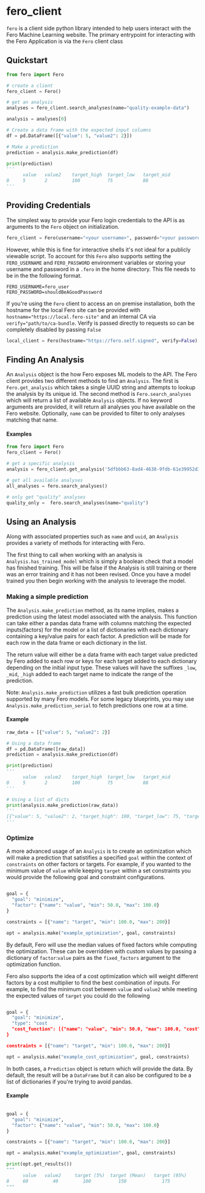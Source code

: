 # fero_client

`fero` is a client side python library intended to help users interact with the Fero Machine Learning website. The primary entrypoint for interacting with the Fero Application is via the `Fero` client class

## Quickstart

```python
from fero import Fero

# create a client
fero_client = Fero()

# get an analysis
analyses = fero_client.search_analyses(name="quality-example-data")

analysis = analyses[0]

# Create a data frame with the expected input columns
df = pd.DataFrame([{"value": 5, "value2": 2}])

# Make a prediction
prediction = analysis.make_prediction(df)

print(prediction)
'''
      value	  value2	target_high	 target_low	  target_mid
0	  5	      2	        100	         75	          88
'''
```

## Providing Credentials

The simplest way to provide your Fero login credentials to the API is as arguments to the `Fero` object on initialization.

```python
fero_client = Fero(username="<your username>", password="<your password>")
```

However, while this is fine for interactive shells it's not ideal for a publicly viewable script. To account for this `Fero` also supports setting the `FERO_USERNAME` and `FERO_PASSWORD` environment variables or storing your username and password in a `.fero` in the home directory. This file needs to be in the the following format.

```
FERO_USERNAME=fero_user
FERO_PASSWORD=shouldBeAGoodPassword
```

If you're using the `Fero` client to access an on premise installation, both the hostname for the local Fero site can be provided with `hostname="https://local.fero-site"` and an internal CA via `verify="path/to/ca-bundle`. Verify is passed directly to requests so can be completely disabled by passing `False`

```python
local_client = Fero(hostname="https://fero.self.signed", verify=False)
```

## Finding An Analysis

An `Analysis` object is the how Fero exposes ML models to the API. The Fero client provides two different methods to find an `Analysis`. The first is `Fero.get_analysis` which takes a single UUID string and attempts to lookup the analysis by its unique id. The second method is `Fero.search_analyses` which will return a list of available `Analysis` objects. If no keyword arguments are provided, it will return all analyses you have available on the Fero website. Optionally, `name` can be provided to filter to only analyses matching that name.

#### Examples

```python
from fero import Fero
fero_client = Fero()

# get a specific analysis
analysis = fero_client.get_analysis('5dfbbb63-8ad4-4638-9fdb-61e39952d3cf')

# get all available analyses
all_analyses = fero.search_analyses()

# only get "quality" analyses
quality_only =  fero.search_analyses(name="quality")
```

## Using an Analysis

Along with associated properties such as `name` and `uuid`, an `Analysis` provides a variety of methods for interacting with Fero.

The first thing to call when working with an analysis is `Analysis.has_trained_model` which is simply a boolean check that a model has finished training. This will be false if the Analysis is still training or there was an error training and it has not been revised. Once you have a model trained you then begin working with the analysis to leverage the model.

### Making a simple prediction

The `Analysis.make_prediction` method, as its name implies, makes a prediction using the latest model associated with the analysis. This function can take either a pandas data frame with columns matching the expected inputs(factors) for the model or a list of dictionaries with each dictionary containing a key/value pairs for each factor. A prediction will be made for each row in the data frame or each dictionary in the list.

The return value will either be a data frame with each target value predicted by Fero added to each row or keys for each target added to each dictionary depending on the initial input type. These values will have the suffixes `_low`, `_mid`, `_high` added to each target name to indicate the range of the prediction.

Note: `Analysis.make_prediction` utilizes a fast bulk prediction operation supported by many Fero models. For some legacy blueprints, you may use `Analysis.make_prediction_serial` to fetch predictions one row at a time.

#### Example

```python
raw_data = [{"value": 5, "value2": 2}]

# Using a data frame
df = pd.DataFrame([raw_data])
prediction = analysis.make_prediction(df)

print(prediction)
'''
      value	  value2	target_high	 target_low	  target_mid
0	  5	      2	        100	         75	          88
'''

# Using a list of dicts
print(analysis.make_prediction(raw_data))
'''
[{"value": 5, "value2": 2, "target_high": 100, "target_low": 75, "target_mid": 88}]
'''
```

### Optimize

A more advanced usage of an `Analysis` is to create an optimization which will make a prediction that satistifies a specified `goal` within the context of `constraints` on other factors or targets. For example, if you wanted to the minimum value of `value` while keeping `target` within a set constraints you would provide the following goal and constraint configurations.

```python

goal = {
  "goal": "minimize",
  "factor": {"name": "value", "min": 50.0, "max": 100.0}
}

constraints = [{"name": "target", "min": 100.0, "max": 200}]

opt = analysis.make("example_optimization", goal, constraints)
```

By default, Fero will use the median values of fixed factors while computing the optimization. These can be overridden with custom values by passing a dictionary of `factor`:`value` pairs as the `fixed_factors` argument to the optimization function.

Fero also supports the idea of a cost optimization which will weight different factors by a cost multiplier to find the best combination of inputs. For example, to find the minimum cost between `value` and `value2` while meeting the expected values of `target` you could do the following

```python

goal = {
  "goal": "minimize",
  "type": "cost
  "cost_function": [{"name": "value", "min": 50.0, "max": 100.0, "cost": 5.0}, {"name": "value2", "min": 70.0, "max": 80.0.0, "cost": 9.0}]
}

constraints = [{"name": "target", "min": 100.0, "max": 200}]

opt = analysis.make("example_cost_optimization", goal, constraints)
```

In both cases, a `Prediction` object is return which will provide the data. By default, the result will be a `DataFrame` but it can also be configured to be a list of dictionaries if you're trying to avoid pandas.

#### Example

```python

goal = {
  "goal": "minimize",
  "factor": {"name": "value", "min": 50.0, "max": 100.0}
}

constraints = [{"name": "target", "min": 100.0, "max": 200}]

opt = analysis.make("example_optimization", goal, constraints)

print(opt.get_results())
"""
      value	  value2	 target (5%)  target (Mean)	  target (95%)
0	  60	     40	        100	         150             175
"""
```
